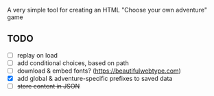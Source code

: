 A very simple tool for creating an HTML "Choose your own adventure" game

## TODO

- [ ] replay on load
- [ ] add conditional choices, based on path
- [ ] download & embed fonts? (https://beautifulwebtype.com)
- [x] add global & adventure-specific prefixes to saved data
- [ ] ~~store content in JSON~~

